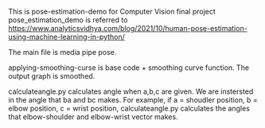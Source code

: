 This is pose-estimation-demo for Computer Vision final project  
pose_estimation_demo is referred to https://www.analyticsvidhya.com/blog/2021/10/human-pose-estimation-using-machine-learning-in-python/  

The main file is media pipe pose.  

applying-smoothing-curse is base code + smoothing curve function. The output graph is smoothed.  

calculateangle.py calculates angle when a,b,c are given. We are instersted in the angle that ba and bc makes. For example, if a = shoudler position, b = elbow position, c = wrist position, calculateangle.py calculates the angles that elbow-shoulder and elbow-wrist vector makes.  

